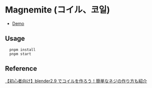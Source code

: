 # Magnemite (コイル、코일)

- [Demo](https://kaehehehe.github.io/magnemite/)

## Usage

```
  pnpm install
  pnpm start
```

## Reference

[【初心者向け】blender2.9 でコイルを作ろう！簡単なネジの作り方も紹介](https://www.youtube.com/watch?v=yRUAZXJLXts&t=1295s)
